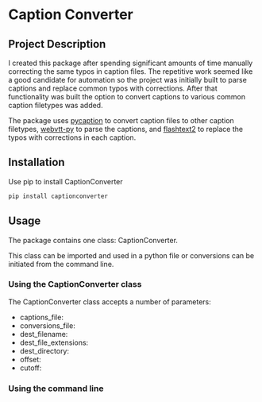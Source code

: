 # Caption Converter

## Project Description
I created this package after spending significant amounts of time manually correcting the same typos in caption files. The repetitive work seemed like a good candidate for automation so the project was initially built to parse captions and replace common typos with corrections. After that functionality was built the option to convert captions to various common caption filetypes was added.

The package uses [pycaption](https://pypi.org/project/pycaption/) to convert caption files to other caption filetypes, [webvtt-py](https://pypi.org/project/webvtt-py/) to parse the captions, and [flashtext2](https://pypi.org/project/flashtext2/) to replace the typos with corrections in each caption.

## Installation
Use pip to install CaptionConverter

```bash
pip install captionconverter
```

## Usage
The package contains one class: CaptionConverter.

This class can be imported and used in a python file or conversions can be initiated from the command line.

### Using the CaptionConverter class
The CaptionConverter class accepts a number of parameters:
- captions_file: 
- conversions_file: 
- dest_filename:
- dest_file_extensions:
- dest_directory:
- offset:
- cutoff:


### Using the command line

